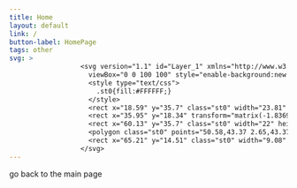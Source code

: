 ```yaml
---
title: Home
layout: default
link: /
button-label: HomePage
tags: other
svg: >   
                  <svg version="1.1" id="Layer_1" xmlns="http://www.w3.org/2000/svg" xmlns:xlink="http://www.w3.org/1999/xlink" x="0px" y="0px"
                  	viewBox="0 0 100 100" style="enable-background:new 0 0 100 100;" xml:space="preserve">
                    <style type="text/css">
                      .st0{fill:#FFFFFF;}
                    </style>
                    <rect x="18.59" y="35.7" class="st0" width="23.81" height="51.06"/>
                    <rect x="35.95" y="18.34" transform="matrix(-1.836970e-16 1 -1 -1.836970e-16 92.6366 -0.2487)" class="st0" width="20.99" height="55.7"/>
                    <rect x="60.13" y="35.7" class="st0" width="22" height="51.06"/>
                    <polygon class="st0" points="50.58,43.37 2.65,43.37 26.61,27.73 50.58,12.09 74.54,27.73 98.51,43.37 "/>
                    <rect x="65.21" y="14.51" class="st0" width="9.08" height="44.4"/>
                  </svg>   
---
```

go back to the main page